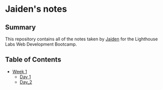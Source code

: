 # Jaiden's notes

## Summary

This repository contains all of the notes taken by [Jaiden](https://github.com/Jaidenpearson) for the Lighthouse Labs Web Development Bootcamp.

## Table of Contents

- [Week 1](/Week_1/)
  - [Day 1](/Week_1/Day_1/)
  - [Day_2](/Week_1/Day_2/)